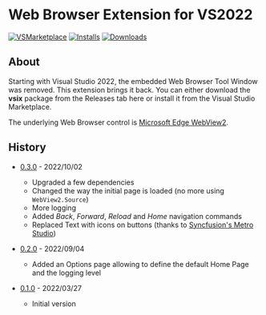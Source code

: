 # Web Browser Extension for VS2022

<!-- https://vsmarketplacebadge.apphb.com/ -->
[![VSMarketplace](https://vsmarketplacebadge.apphb.com/version-short/odalet.webbrowserforvs2022.svg)](https://marketplace.visualstudio.com/items?itemName=odalet.webbrowserforvs2022) [![Installs](https://vsmarketplacebadge.apphb.com/installs-short/odalet.webbrowserforvs2022.svg)](https://marketplace.visualstudio.com/items?itemName=odalet.webbrowserforvs2022) [![Downloads](https://vsmarketplacebadge.apphb.com/downloads-short/odalet.webbrowserforvs2022.svg)](https://marketplace.visualstudio.com/items?itemName=odalet.webbrowserforvs2022)

## About

Starting with Visual Studio 2022, the embedded Web Browser Tool Window was removed. This extension brings it back. You can either download the **vsix** package from the Releases tab here or install it from the Visual Studio Marketplace.

The underlying Web Browser control is [Microsoft Edge WebView2](https://docs.microsoft.com/en-us/microsoft-edge/webview2/).

## History

* [0.3.0](https://github.com/odalet/VSWebBrowserExtension/releases/tag/v0.3.0) - 2022/10/02
  * Upgraded a few dependencies
  * Changed the way the initial page is loaded (no more using `WebView2.Source`)
  * More logging
  * Added _Back_, _Forward_, _Reload_ and _Home_ navigation commands
  * Replaced Text with icons on buttons (thanks to [Syncfusion's Metro Studio](https://www.syncfusion.com/downloads/metrostudio))

* [0.2.0](https://github.com/odalet/VSWebBrowserExtension/releases/tag/v0.2.0) - 2022/09/04
  * Added an Options page allowing to define the default Home Page and the logging level

* [0.1.0](https://github.com/odalet/VSWebBrowserExtension/releases/tag/v0.1.0) - 2022/03/27
  * Initial version

